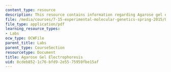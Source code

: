 ```yaml
---
content_type: resource
description: This resource contains information regarding Agarose gel electrophoresis.
file: /media/courses/7-15-experimental-molecular-genetics-spring-2015/8cdeb8521c76bfd92e5575959fbe15af_MIT7_15S15_Agarose.pdf
file_type: application/pdf
learning_resource_types:
- Labs
ocw_type: OCWFile
parent_title: Labs
parent_type: CourseSection
resourcetype: Document
title: Agarose Gel Electrophoresis
uid: 8cdeb852-1c76-bfd9-2e55-75959fbe15af
---
```

